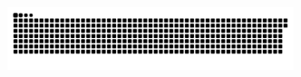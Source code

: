 <picture>
  <source media="(prefers-color-scheme: dark)" srcset="https://raw.githubusercontent.com/MarineHakobyan/MarineHakobyan/87bf7a86d2a9233603f74455a7d1cf8ca4481d98/github-contribution-grid-snake-dark.svg" />
  <source media="(prefers-color-scheme: light)" srcset="https://raw.githubusercontent.com/MarineHakobyan/MarineHakobyan/87bf7a86d2a9233603f74455a7d1cf8ca4481d98/github-contribution-grid-snake.svg" />
  <img alt="github-snake" src="https://raw.githubusercontent.com/MarineHakobyan/MarineHakobyan/87bf7a86d2a9233603f74455a7d1cf8ca4481d98/github-contribution-grid-snake-dark.svg" />
</picture>
